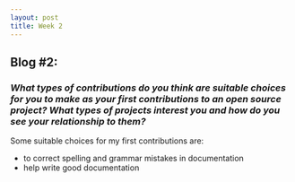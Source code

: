 ```yaml
---
layout: post
title: Week 2
---
```

## **Blog #2:**    

### **_What types of contributions do you think are suitable choices for you to make as your first contributions to an open source project? What types of projects interest you and how do you see your relationship to them?_**  

Some suitable choices for my first contributions are:
* to correct spelling and grammar mistakes in documentation
* help write good documentation 

